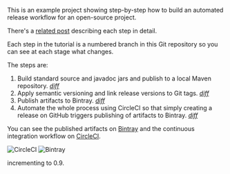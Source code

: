 This is an example project showing step-by-step how to build an automated release workflow for an open-source project.

There's a [related post](https://medium.com/@rfletcher_96265/an-automated-release-workflow-using-gradle-nebula-bintray-circleci-694e65184348) describing each step in detail.

Each step in the tutorial is a numbered branch in this Git repository so you can see at each stage what changes.

The steps are:

1. Build standard source and javadoc jars and publish to a local Maven repository. _[diff](https://github.com/maheshrajannan/gradle-release-demo/compare/1-build)_
2. Apply semantic versioning and link release versions to Git tags. _[diff](https://github.com/maheshrajannan/gradle-release-demo/compare/1-build...2-versioning)_
3. Publish artifacts to Bintray. _[diff](https://github.com/maheshrajannan/gradle-release-demo/compare/2-versioning...3-publish)_
4. Automate the whole process using CircleCI so that simply creating a release on GitHub triggers publishing of artifacts to Bintray. _[diff](https://github.com/maheshrajannan/gradle-release-demo/compare/3-publish...4-automate)_

You can see the published artifacts on [Bintray](https://bintray.com/maheshrajannan/demo/) and the continuous integration workflow on [CircleCI](https://circleci.com/gh/maheshrajannan/gradle-release-demo).

![CircleCI](https://img.shields.io/circleci/project/github/maheshrajannan/gradle-release-demo.svg?style=for-the-badge)
![Bintray](https://img.shields.io/bintray/v/maheshrajannan/demo/demo-core.svg?style=for-the-badge)

incrementing to 0.9.